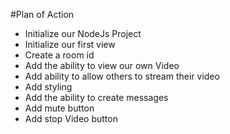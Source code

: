 #Plan of Action


- Initialize our NodeJs Project
- Initialize our first view
- Create a room id
- Add the ability to view our own Video
- Add ability to allow others to stream their video
- Add styling 
- Add the ability to create messages
- Add mute button 
- Add stop Video button